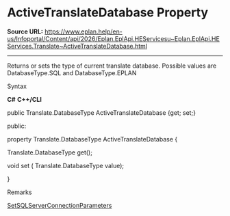 # ActiveTranslateDatabase Property

**Source URL:** https://www.eplan.help/en-us/Infoportal/Content/api/2026/Eplan.EplApi.HEServicesu~Eplan.EplApi.HEServices.Translate~ActiveTranslateDatabase.html

---

Returns or sets the type of current translate database. Possible values are DatabaseType.SQL and DatabaseType.EPLAN

Syntax

**C#**
**C++/CLI**


public Translate.DatabaseType ActiveTranslateDatabase {get; set;}

public:

property Translate.DatabaseType ActiveTranslateDatabase {

   Translate.DatabaseType get();

   void set (    Translate.DatabaseType value);

}


Remarks

[SetSQLServerConnectionParameters](Eplan.EplApi.HEServicesu~Eplan.EplApi.HEServices.Translate~SetSQLServerConnectionParameters.html)
